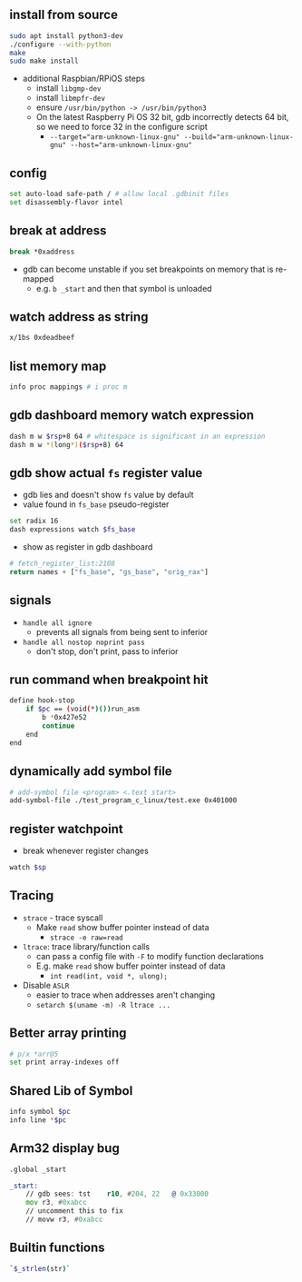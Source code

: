 ## install from source

```sh
sudo apt install python3-dev
./configure --with-python
make
sudo make install
```

- additional Raspbian/RPiOS steps
    - install `libgmp-dev`
    - install `libmpfr-dev`
    - ensure `/usr/bin/python -> /usr/bin/python3`
    - On the latest Raspberry Pi OS 32 bit, gdb incorrectly detects 64 bit, so we need to force 32 in the configure script
        - `--target="arm-unknown-linux-gnu" --build="arm-unknown-linux-gnu" --host="arm-unknown-linux-gnu"`

## config

```sh
set auto-load safe-path / # allow local .gdbinit files
set disassembly-flavor intel
```
## break at address

```sh
break *0xaddress
```

- gdb can become unstable if you set breakpoints on memory that is re-mapped
    - e.g. `b _start` and then that symbol is unloaded
## watch address as string

```sh
x/1bs 0xdeadbeef
```

## list memory map

```sh
info proc mappings # i proc m
```

## gdb dashboard memory watch expression

```sh
dash m w $rsp+8 64 # whitespace is significant in an expression
dash m w *(long*)($rsp+8) 64
```

## gdb show actual `fs` register value

- gdb lies and doesn't show `fs` value by default
- value found in `fs_base` pseudo-register

```sh
set radix 16
dash expressions watch $fs_base
```

- show as register in gdb dashboard

```py
# fetch_register_list:2108
return names + ["fs_base", "gs_base", "orig_rax"]
```
## signals

- `handle all ignore`
    - prevents all signals from being sent to inferior
- `handle all nostop noprint pass`
    - don't stop, don't print, pass to inferior

## run command when breakpoint hit

```sh
define hook-stop
    if $pc == (void(*)())run_asm
        b *0x427e52
        continue
    end
end
```

## dynamically add symbol file

```sh
# add-symbol file <program> <.text start>
add-symbol-file ./test_program_c_linux/test.exe 0x401000
```

## register watchpoint

- break whenever register changes

```sh
watch $sp
```

## Tracing

- `strace` - trace syscall
    - Make `read` show buffer pointer instead of data
        - `strace -e raw=read`
- `ltrace`: trace library/function calls
    - can pass a config file with `-F` to modify function declarations
    - E.g. make `read` show buffer pointer instead of data
        - `int read(int, void *, ulong);`
- Disable `ASLR`
    - easier to trace when addresses aren't changing
    - `setarch $(uname -m) -R ltrace ...`

## Better array printing

```sh
# p/x *arr@5
set print array-indexes off
```

## Shared Lib of Symbol

```sh
info symbol $pc
info line *$pc
```

## Arm32 display bug

```asm
.global _start

_start:
    // gdb sees: tst	r10, #204, 22	@ 0x33000
    mov r3, #0xabcc
    // uncomment this to fix
    // movw r3, #0xabcc
```

## Builtin functions

```sh
`$_strlen(str)`
```
